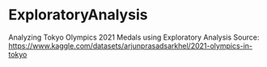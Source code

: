 # ExploratoryAnalysis
Analyzing Tokyo Olympics 2021 Medals using Exploratory Analysis
Source: https://www.kaggle.com/datasets/arjunprasadsarkhel/2021-olympics-in-tokyo
